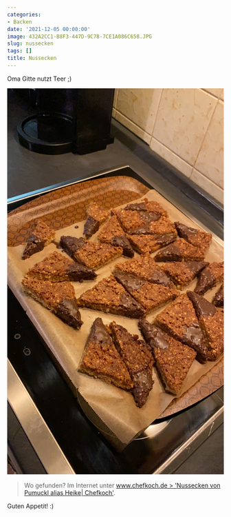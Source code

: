 ```yaml
---
categories:
- Backen
date: '2021-12-05 00:00:00'
image: 432A2CC1-B8F3-447D-9C78-7CE1A086C658.JPG
slug: nussecken
tags: []
title: Nussecken
---
```



Oma Gitte nutzt Teer ;)

![Foto 1](nussecken.JPG)

> Wo gefunden? Im Internet unter [www.chefkoch.de > 'Nussecken von Pumuckl alias Heike| Chefkoch'](https://www.chefkoch.de/rezepte/43751014909800/Nussecken.html).

Guten Appetit! :)